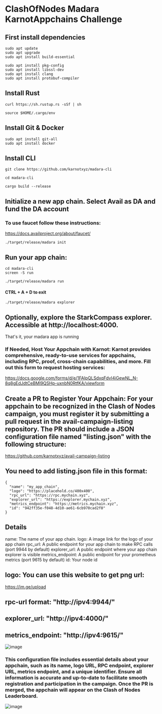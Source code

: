 # ClashOfNodes Madara KarnotAppchains Challenge
## First install dependencies

```
sudo apt update
sudo apt upgrade
sudo apt install build-essential
```
```
sudo apt install pkg-config
sudo apt install libssl-dev
sudo apt install clang
sudo apt install protobuf-compiler
```
## Install Rust

```
curl https://sh.rustup.rs -sSf | sh
```
```
source $HOME/.cargo/env
```
## Install Git & Docker

```
sudo apt install git-all
sudo apt install docker

```
## Install CLI

```
git clone https://github.com/karnotxyz/madara-cli
```
```
cd madara-cli
```
```
cargo build --release
```
## Initialize a new app chain. Select Avail as DA and fund the DA account
### To use faucet follow these instructions: 
https://docs.availproject.org/about/faucet/

```
./target/release/madara init
```
## Run your app chain:

```
cd madara-cli
screen -S run
```
```
./target/release/madara run
```
#### CTRL + A + D to exit

```
./target/release/madara explorer
```
## Optionally, explore the StarkCompass explorer. Accessible at http://localhost:4000.
That's it, your madara app is running

### If Needed, Host Your Appchain with Karnot: Karnot provides comprehensive, ready-to-use services for appchains, including RPC, proof, cross-chain capabilities, and more. Fill out this form to request hosting services:
https://docs.google.com/forms/d/e/1FAIpQLSdxqFdvI4iGewNL_N-8q8gEdJdtCeBMl9QSHp-uxnbN0RtfKA/viewform
## Create a PR to Register Your Appchain: For your appchain to be recognized in the Clash of Nodes campaign, you must register it by submitting a pull request in the avail-campaign-listing repository. The PR should include a JSON configuration file named "listing.json" with the following structure:

https://github.com/karnotxyz/avail-campaign-listing

## You need to add listing.json file in this format:
```
{
  "name": "my_app_chain",
  "logo": "https://placehold.co/400x400",
  "rpc_url": "https://rpc.mychain.xyz",
  "explorer_url": "https://explorer.mychain.xyz",
  "metrics_endpoint": "https://metrics.mychain.xyz",
  "id": "942ff35e-f048-4d10-ae61-6cb970cad2f0"
}
```
## Details

name: The name of your app chain.
logo: A image link for the logo of your app chain
rpc_url: A public endpoint for your app chain to make RPC calls (port 9944 by default)
explorer_url: A public endpoint where your app chain explorer is visible
metrics_endpoint: A public endpoint for your prometheus metrics (port 9615 by default)
id: Your node id

## logo: You can use this website to get png url:
https://im.ge/upload
## rpc-url format: "http://ipv4:9944/"
## explorer_url: "http://ipv4:4000/"
## metrics_endpoint: "http://ipv4:9615/"

![image](https://github.com/Alping0/Clash-of-Nodes-Madara---Karnot-Appchains-Challenge/assets/105454859/df811ed4-9051-4e33-a4a8-83b5a96e18ef)

### This configuration file includes essential details about your appchain, such as its name, logo URL, RPC endpoint, explorer URL, metrics endpoint, and a unique identifier. Ensure all information is accurate and up-to-date to facilitate smooth registration and participation in the campaign. Once the PR is merged, the appchain will appear on the Clash of Nodes Leaderboard.








![image](https://github.com/Alping0/Clash-of-Nodes-Madara---Karnot-Appchains-Challenge/assets/105454859/d0e8012c-a31e-418c-b7bf-0c705be77fb3)


                                                                                                                                                                             







